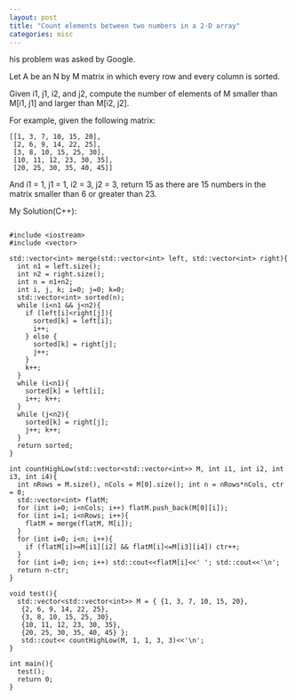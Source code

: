 ```yaml
---
layout: post
title: "Count elements between two numbers in a 2-D array"
categories: misc
---
```


his problem was asked by Google.

Let A be an N by M matrix in which every row and every column is sorted.

Given i1, j1, i2, and j2, compute the number of elements of M smaller than M[i1, j1] and larger than M[i2, j2].

For example, given the following matrix:
```
[[1, 3, 7, 10, 15, 20],
 [2, 6, 9, 14, 22, 25],
 [3, 8, 10, 15, 25, 30],
 [10, 11, 12, 23, 30, 35],
 [20, 25, 30, 35, 40, 45]]
```
And i1 = 1, j1 = 1, i2 = 3, j2 = 3, return 15 as there are 15 numbers in the matrix smaller than 6 or greater than 23.


My Solution(C++):
```

#include <iostream>
#include <vector>

std::vector<int> merge(std::vector<int> left, std::vector<int> right){
  int n1 = left.size();
  int n2 = right.size();
  int n = n1+n2;
  int i, j, k; i=0; j=0; k=0;
  std::vector<int> sorted(n);
  while (i<n1 && j<n2){
    if (left[i]<right[j]){
      sorted[k] = left[i];
      i++;
    } else {
      sorted[k] = right[j];
      j++;
    }
    k++;
  }
  while (i<n1){
    sorted[k] = left[i];
    i++; k++;
  }
  while (j<n2){
    sorted[k] = right[j];
    j++; k++;
  }
  return sorted;
}

int countHighLow(std::vector<std::vector<int>> M, int i1, int i2, int i3, int i4){
  int nRows = M.size(), nCols = M[0].size(); int n = nRows*nCols, ctr = 0;
  std::vector<int> flatM;
  for (int i=0; i<nCols; i++) flatM.push_back(M[0][i]);
  for (int i=1; i<nRows; i++){
    flatM = merge(flatM, M[i]);
  }
  for (int i=0; i<n; i++){
    if (flatM[i]>=M[i1][i2] && flatM[i]<=M[i3][i4]) ctr++;
  }
  for (int i=0; i<n; i++) std::cout<<flatM[i]<<' '; std::cout<<'\n';
  return n-ctr;
}

void test(){
  std::vector<std::vector<int>> M = { {1, 3, 7, 10, 15, 20},
   {2, 6, 9, 14, 22, 25},
   {3, 8, 10, 15, 25, 30},
   {10, 11, 12, 23, 30, 35},
   {20, 25, 30, 35, 40, 45} };
   std::cout<< countHighLow(M, 1, 1, 3, 3)<<'\n';
}

int main(){
  test();
  return 0;
}
```
